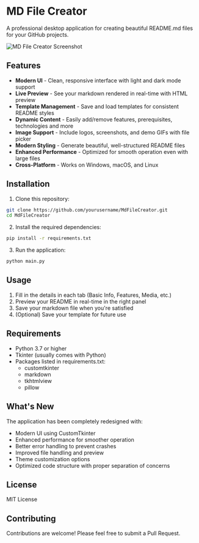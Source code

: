 # MD File Creator

A professional desktop application for creating beautiful README.md files for your GitHub projects.

![MD File Creator Screenshot](path/to/screenshot.png)

## Features

- **Modern UI** - Clean, responsive interface with light and dark mode support
- **Live Preview** - See your markdown rendered in real-time with HTML preview
- **Template Management** - Save and load templates for consistent README styles
- **Dynamic Content** - Easily add/remove features, prerequisites, technologies and more
- **Image Support** - Include logos, screenshots, and demo GIFs with file picker
- **Modern Styling** - Generate beautiful, well-structured README files
- **Enhanced Performance** - Optimized for smooth operation even with large files
- **Cross-Platform** - Works on Windows, macOS, and Linux

## Installation

1. Clone this repository:
```bash
git clone https://github.com/yourusername/MdFileCreator.git
cd MdFileCreator
```

2. Install the required dependencies:
```bash
pip install -r requirements.txt
```

3. Run the application:
```bash
python main.py
```

## Usage

1. Fill in the details in each tab (Basic Info, Features, Media, etc.)
2. Preview your README in real-time in the right panel
3. Save your markdown file when you're satisfied
4. (Optional) Save your template for future use

## Requirements

- Python 3.7 or higher
- Tkinter (usually comes with Python)
- Packages listed in requirements.txt:
  - customtkinter
  - markdown
  - tkhtmlview
  - pillow

## What's New

The application has been completely redesigned with:

- Modern UI using CustomTkinter
- Enhanced performance for smoother operation
- Better error handling to prevent crashes
- Improved file handling and preview
- Theme customization options
- Optimized code structure with proper separation of concerns

## License

MIT License

## Contributing

Contributions are welcome! Please feel free to submit a Pull Request. 